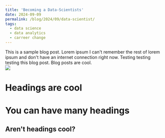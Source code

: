 ```yaml
---
title: 'Becoming a Data-Scientists'
date: 2024-09-09
permalink: /blog/2024/09/data-scientist/
tags:
  - data science
  - data analytics
  - carreer change
---
```


This is a sample blog post. Lorem ipsum I can't remember the rest of lorem ipsum and don't have an internet connection right now. Testing testing testing this blog post. Blog posts are cool. <br/><img src='/images/500x300.png'>

Headings are cool
======

You can have many headings
======

Aren't headings cool?
------

